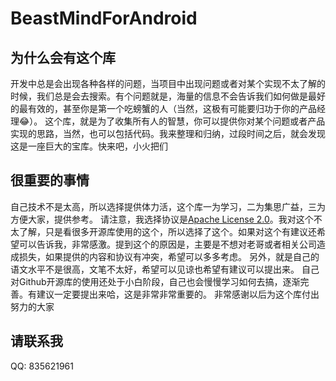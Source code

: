 # BeastMindForAndroid
## 为什么会有这个库
开发中总是会出现各种各样的问题，当项目中出现问题或者对某个实现不太了解的时候，我们总是会去搜索。有个问题就是，海量的信息不会告诉我们如何做是最好的最有效的，甚至你是第一个吃螃蟹的人（当然，这极有可能要归功于你的产品经理😂）。
这个库，就是为了收集所有人的智慧，你可以提供你对某个问题或者产品实现的思路，当然，也可以包括代码。我来整理和归纳，过段时间之后，就会发现这是一座巨大的宝库。快来吧，小火把们
## 很重要的事情
自己技术不是太高，所以选择提供体力活，这个库一为学习，二为集思广益，三为方便大家，提供参考。
请注意，我选择协议是[Apache License 2.0](https://choosealicense.com/licenses/apache-2.0/)。我对这个不太了解，只是看很多开源库使用的这个，所以选择了这个。如果对这个有建议还希望可以告诉我，非常感激。提到这个的原因是，主要是不想对老哥或者相关公司造成损失，如果提供的内容和协议有冲突，希望可以多多考虑。
另外，就是自己的语文水平不是很高，文笔不太好，希望可以见谅也希望有建议可以提出来。
自己对Github开源库的使用还处于小白阶段，自己也会慢慢学习如何去搞，逐渐完善。有建议一定要提出来哈，这是非常非常重要的。
非常感谢以后为这个库付出努力的大家
## 请联系我
QQ: 835621961
